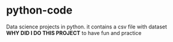 # python-code
Data science projects in python.
it contains a csv file with dataset<br /> 
**WHY DID I DO THIS PROJECT**
to have fun and practice
